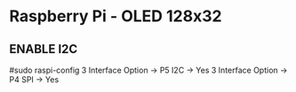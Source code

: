 # Raspberry Pi - OLED 128x32

## ENABLE I2C

#sudo raspi-config
3 Interface Option -> P5 I2C -> Yes
3 Interface Option -> P4 SPI -> Yes
